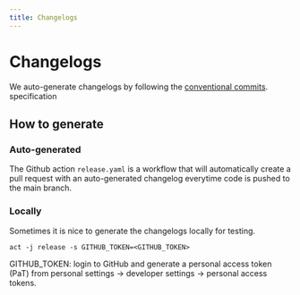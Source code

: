 ```yaml
---
title: Changelogs
---
```


Changelogs
=============

We auto-generate changelogs by following the [conventional commits](https://www.conventionalcommits.org/en/v1.0.0/). specification

## How to generate

### Auto-generated

 The Github action `release.yaml` is a workflow that will automatically create a pull request with an auto-generated changelog everytime code is pushed to the main branch.

### Locally

Sometimes it is nice to generate the changelogs locally for testing.

```shell
act -j release -s GITHUB_TOKEN=<GITHUB_TOKEN>
````

GITHUB_TOKEN: login to GitHub and generate a personal access token (PaT) from personal settings -> developer settings -> personal access tokens.